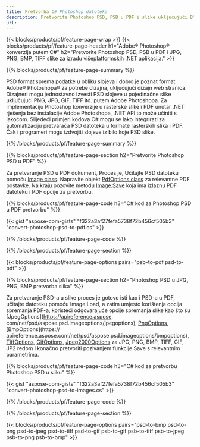 ```yaml
---
title: Pretvorba C# Photoshop datoteka
description: Pretvorite Photoshop PSD, PSB u PDF i slike uključujući BMP, JPG, PNG, TIFF s nekoliko redaka C# koda putem .NET biblioteke.
url: 
---
```


{{< blocks/products/pf/feature-page-wrap >}}
{{< blocks/products/pf/feature-page-header h1="Adobe® Photoshop® konverzija putem C#" h2="Pretvorite Photoshop PSD, PSB u PDF i JPG, PNG, BMP, TIFF slike za izradu višeplatformskih .NET aplikacija." >}}

{{% blocks/products/pf/feature-page-summary %}}

PSD format sprema podatke u obliku slojeva i dobro je poznat format Adobe® Photoshopa® za potrebe dizajna, uključujući dizajn web stranica. Dizajneri mogu jednostavno izvesti PSD slojeve u pojedinačne slike uključujući PNG, JPG, GIF, TIFF itd. putem Adobe Photoshopa. Za implementaciju Photoshop konverzije u rasterske slike i PDF unutar .NET rješenja bez instalacije Adobe Photoshopa, .NET API to može učiniti s lakoćom. Slijedeći primjeri kodova C# mogu se lako integrirati za automatizaciju pretvarača PSD datoteka u formate rasterskih slika i PDF. Čak i programeri mogu izdvojiti slojeve iz bilo koje PSD slike.


{{% /blocks/products/pf/feature-page-summary  %}}

{{% blocks/products/pf/feature-page-section  h2="Pretvorite Photoshop PSD u PDF" %}}

Za pretvaranje PSD u PDF dokument, Proces je, Učitajte PSD datoteku pomoću [Image class](https://apireference.aspose.com/net/psd/aspose.psd/image). Napravite objekt [PdfOptions class](https://apireference.aspose.com/net/psd/aspose.psd.imageoptions/pdfoptions) za relevantne PDF postavke. Na kraju pozovite metodu [Image.Save](https://apireference.aspose.com/net/psd/aspose.psd.image/save/methods/3) koja ima izlaznu PDF datoteku i PDF opcije za pretvorbu.

{{% blocks/products/pf/feature-page-code h3="C# kod za Photoshop PSD u PDF pretvorbu" %}}

{{< gist "aspose-com-gists" "f322a3af27fefa5738f72b456cf505b3" "convert-photoshop-psd-to-pdf.cs" >}}

{{% /blocks/products/pf/feature-page-code  %}}

{{% /blocks/products/pf/feature-page-section %}}

{{< blocks/products/pf/feature-page-options pairs="psb-to-pdf psd-to-pdf" >}}

{{% blocks/products/pf/feature-page-section  h2="Photoshop PSD u JPG, PNG, BMP pretvorba slika" %}}

Za pretvaranje PSD-a u slike proces je gotovo isti kao i PSD-a u PDF, učitajte datoteku pomoću Image.Load, a zatim umjesto korištenja opcija spremanja PDF-a, koristeći odgovarajuće opcije spremanja slike kao što su [JpegOptions](https://apireference.aspose. com/net/psd/aspose.psd.imageoptions/jpegoptions), [PngOptions](https://apireference.aspose.com/net/psd/aspose.psd.imageoptions/pngoptions), [BmpOptions](https:// apireference.aspose.com/net/psd/aspose.psd.imageoptions/bmpoptions), [TiffOptions](https://apireference.aspose.com/net/psd/aspose.psd.imageoptions/tiffoptions), [GifOptions]( https://apireference.aspose.com/net/psd/aspose.psd.imageoptions/gifoptions), [Jpeg2000Options](https://apireference.aspose.com/net/psd/aspose.psd.imageoptions/jpeg2000options) za JPG, PNG, BMP, TIFF, GIF, JP2 redom i konačno pretvoriti pozivanjem funkcije Save s relevantnim parametrima.


{{% blocks/products/pf/feature-page-code h3="C# kod za pretvorbu Photoshop PSD u sliku" %}}

{{< gist "aspose-com-gists" "f322a3af27fefa5738f72b456cf505b3" "convert-photoshop-psd-to-images.cs" >}}

{{% /blocks/products/pf/feature-page-code  %}}

{{% /blocks/products/pf/feature-page-section %}}

{{< blocks/products/pf/feature-page-options pairs="psd-to-bmp psd-to-png psd-to-jpeg psd-to-tiff psd-to-gif psb-to-gif psb-to-tiff psb-to-jpeg psb-to-png psb-to-bmp" >}}
